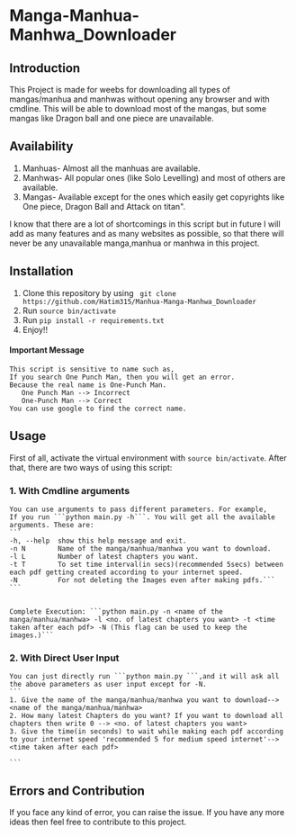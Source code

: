 # Manga-Manhua-Manhwa_Downloader

## Introduction
This Project is made for weebs for downloading all types of mangas/manhua and manhwas without opening any browser and with cmdline. This will be able to download most of the mangas, but some mangas like Dragon ball and one piece are unavailable.
## Availability
   1. Manhuas- Almost all the manhuas are available.<br>
   2. Manhwas- All popular ones (like Solo Levelling) and most of others are available.<br>
   3. Mangas-  Available except for the ones which easily get copyrights like One piece, Dragon Ball and Attack on titan".<br>

I know that there are a lot of shortcomings in this script but in future I will add as many features and as many websites as possible, so that there will never be any unavailable manga,manhua or manhwa in this project.

## Installation 
1. Clone this repository by using ``` git clone https://github.com/Hatim315/Manhua-Manga-Manhwa_Downloader```<br>
2. Run ```source bin/activate```
2. Run ```pip install -r requirements.txt```<br>
3. Enjoy!!<br>
#### Important Message
    This script is sensitive to name such as,
    If you search One Punch Man, then you will get an error.
    Because the real name is One-Punch Man.
       One Punch Man --> Incorrect
       One-Punch Man --> Correct
    You can use google to find the correct name.
## Usage
First of all, activate the virtual environment with ```source bin/activate```.
After that, there are two ways of using this script:

### 1. With Cmdline arguments
    You can use arguments to pass different parameters. For example,
    If you run ```python main.py -h```. You will get all the available arguments. These are:
    ```
    -h, --help  show this help message and exit.
    -n N        Name of the manga/manhua/manhwa you want to download.
    -l L        Number of latest chapters you want.
    -t T        To set time interval(in secs)(recommended 5secs) between each pdf getting created according to your internet speed.
    -N          For not deleting the Images even after making pdfs.```
    ```
   
    
    Complete Execution: ```python main.py -n <name of the manga/manhua/manhwa> -l <no. of latest chapters you want> -t <time taken after each pdf> -N (This flag can be used to keep the images.)```
    
### 2. With Direct User Input 
    
    You can just directly run ```python main.py ```,and it will ask all the above parameters as user input except for -N. 
    ```
    1. Give the name of the manga/manhua/manhwa you want to download--> <name of the manga/manhua/manhwa>
    2. How many latest Chapters do you want? If you want to download all chapters then write 0 --> <no. of latest chapters you want>
    3. Give the time(in seconds) to wait while making each pdf according to your internet speed 'recommended 5 for medium speed internet'--> <time taken after each pdf>
    
    ```
## Errors and Contribution
   If you face any kind of error, you can raise the issue. If you have any more ideas then feel free to contribute to this project.
   







